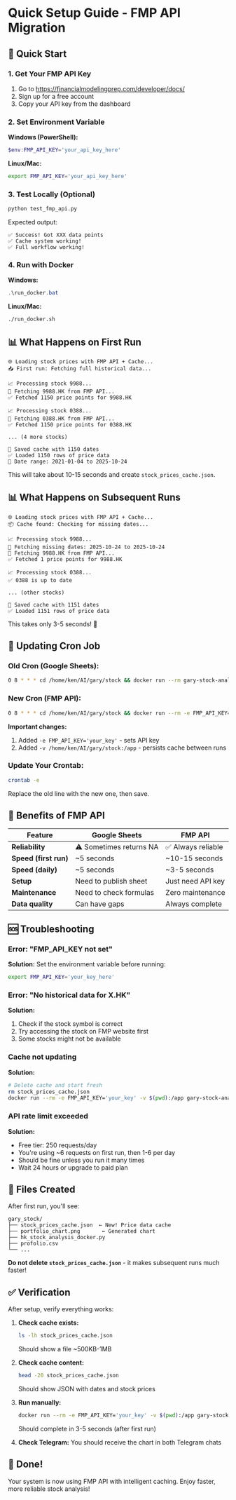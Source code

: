 # Quick Setup Guide - FMP API Migration

## 🎯 Quick Start

### 1. Get Your FMP API Key

1. Go to https://financialmodelingprep.com/developer/docs/
2. Sign up for a free account
3. Copy your API key from the dashboard

### 2. Set Environment Variable

**Windows (PowerShell):**
```powershell
$env:FMP_API_KEY='your_api_key_here'
```

**Linux/Mac:**
```bash
export FMP_API_KEY='your_api_key_here'
```

### 3. Test Locally (Optional)

```bash
python test_fmp_api.py
```

Expected output:
```
✅ Success! Got XXX data points
✅ Cache system working!
✅ Full workflow working!
```

### 4. Run with Docker

**Windows:**
```powershell
.\run_docker.bat
```

**Linux/Mac:**
```bash
./run_docker.sh
```

## 📊 What Happens on First Run

```
🌐 Loading stock prices with FMP API + Cache...
📥 First run: Fetching full historical data...

📈 Processing stock 9988...
📡 Fetching 9988.HK from FMP API...
✅ Fetched 1150 price points for 9988.HK

📈 Processing stock 0388...
📡 Fetching 0388.HK from FMP API...
✅ Fetched 1150 price points for 0388.HK

... (4 more stocks)

💾 Saved cache with 1150 dates
✅ Loaded 1150 rows of price data
📅 Date range: 2021-01-04 to 2025-10-24
```

This will take about 10-15 seconds and create `stock_prices_cache.json`.

## 📊 What Happens on Subsequent Runs

```
🌐 Loading stock prices with FMP API + Cache...
📦 Cache found: Checking for missing dates...

📈 Processing stock 9988...
📅 Fetching missing dates: 2025-10-24 to 2025-10-24
📡 Fetching 9988.HK from FMP API...
✅ Fetched 1 price points for 9988.HK

📈 Processing stock 0388...
✅ 0388 is up to date

... (other stocks)

💾 Saved cache with 1151 dates
✅ Loaded 1151 rows of price data
```

This takes only 3-5 seconds! 🚀

## 🔄 Updating Cron Job

### Old Cron (Google Sheets):
```bash
0 8 * * * cd /home/ken/AI/gary/stock && docker run --rm gary-stock-analysis
```

### New Cron (FMP API):
```bash
0 8 * * * cd /home/ken/AI/gary/stock && docker run --rm -e FMP_API_KEY='your_key' -v /home/ken/AI/gary/stock:/app gary-stock-analysis
```

**Important changes:**
1. Added `-e FMP_API_KEY='your_key'` - sets API key
2. Added `-v /home/ken/AI/gary/stock:/app` - persists cache between runs

### Update Your Crontab:
```bash
crontab -e
```

Replace the old line with the new one, then save.

## 🎯 Benefits of FMP API

| Feature | Google Sheets | FMP API |
|---------|--------------|---------|
| **Reliability** | ⚠️ Sometimes returns NA | ✅ Always reliable |
| **Speed (first run)** | ~5 seconds | ~10-15 seconds |
| **Speed (daily)** | ~5 seconds | ~3-5 seconds |
| **Setup** | Need to publish sheet | Just need API key |
| **Maintenance** | Need to check formulas | Zero maintenance |
| **Data quality** | Can have gaps | Always complete |

## 🆘 Troubleshooting

### Error: "FMP_API_KEY not set"
**Solution:** Set the environment variable before running:
```bash
export FMP_API_KEY='your_key_here'
```

### Error: "No historical data for X.HK"
**Solution:** 
1. Check if the stock symbol is correct
2. Try accessing the stock on FMP website first
3. Some stocks might not be available

### Cache not updating
**Solution:**
```bash
# Delete cache and start fresh
rm stock_prices_cache.json
docker run --rm -e FMP_API_KEY='your_key' -v $(pwd):/app gary-stock-analysis
```

### API rate limit exceeded
**Solution:**
- Free tier: 250 requests/day
- You're using ~6 requests on first run, then 1-6 per day
- Should be fine unless you run it many times
- Wait 24 hours or upgrade to paid plan

## 📁 Files Created

After first run, you'll see:
```
gary_stock/
├── stock_prices_cache.json  ← New! Price data cache
├── portfolio_chart.png       ← Generated chart
├── hk_stock_analysis_docker.py
├── profolio.csv
└── ...
```

**Do not delete `stock_prices_cache.json`** - it makes subsequent runs much faster!

## ✅ Verification

After setup, verify everything works:

1. **Check cache exists:**
   ```bash
   ls -lh stock_prices_cache.json
   ```
   Should show a file ~500KB-1MB

2. **Check cache content:**
   ```bash
   head -20 stock_prices_cache.json
   ```
   Should show JSON with dates and stock prices

3. **Run manually:**
   ```bash
   docker run --rm -e FMP_API_KEY='your_key' -v $(pwd):/app gary-stock-analysis
   ```
   Should complete in 3-5 seconds (after first run)

4. **Check Telegram:**
   You should receive the chart in both Telegram chats

## 🎉 Done!

Your system is now using FMP API with intelligent caching. Enjoy faster, more reliable stock analysis!

